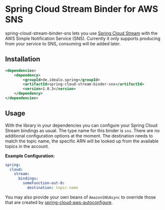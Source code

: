 # Spring Cloud Stream Binder for AWS SNS

spring-cloud-stream-binder-sns lets you use [Spring Cloud Stream](https://spring.io/projects/spring-cloud-stream) with the AWS Simple Notification Service (SNS). Currently it only supports producing from your service to SNS, consuming will be added later.

## Installation

```xml
<dependencies>
    <dependency>
        <groupId>de.idealo.spring</groupId>
        <artifactId>spring-cloud-stream-binder-sns</artifactId>
        <version>1.0.3</version>
    </dependency>
</dependencies>
```

## Usage

With the library in your dependencies you can configure your Spring Cloud Stream bindings as usual. The type name for this binder is `sns`. There are no additional configuration options at the moment. The destination needs to match the topic name, the specific ARN will be looked up from the available topics in the account.

**Example Configuration:**

```yaml
spring:
  cloud:
    stream:
      bindings:
        someFunction-out-0:
          destination: topic-name
```

You may also provide your own beans of `AmazonSNSAsync` to override those that are created by [spring-cloud-aws-autoconfigure](https://github.com/spring-cloud/spring-cloud-aws/tree/master/spring-cloud-aws-autoconfigure).